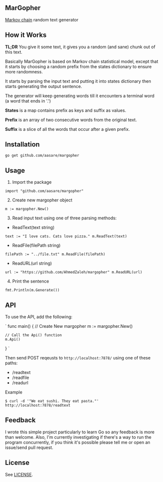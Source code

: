 MarGopher
---

[Markov chain](http://www.wikiwand.com/en/Markov_chain) random text generator

## How it Works

**TL;DR** You give it some text, it gives you a random (and sane) chunk out of this text.

Basically MarGopher is based on Markov chain statistical model, except that it
starts by choosing a random prefix from the states dictionary to ensure more
randomness.

It starts by parsing the input text and putting it into states dictionary then
starts generating the output sentence.

The generator will keep generating words till it encounters a terminal word (a
word that ends in '.')

**States** is a map contains prefix as keys and suffix as values.

**Prefix** is an array of two consecutive words from the original text.

**Suffix** is a slice of all the words that occur after a given prefix.


## Installation

`
go get github.com/aasare/margopher
`

## Usage

1. Import the package

  `
  import "github.com/aasare/margopher"
  `

2. Create new margopher object

  `
  m := margopher.New()
  `

3. Read input text using one of three parsing methods:

  - ReadText(text string)

  `
  text := "I love cats. Cats love pizza."
  m.ReadText(text)
  `

  - ReadFile(filePath string)

  `
  filePath := "../file.txt"
  m.ReadFile(filePath)
  `

  - ReadURL(url string)

  `
  url := "https://github.com/AhmedZaleh/margopher"
  m.ReadURL(url)
  `

4. Print the sentence

  `
  fmt.Println(m.Generate())
  `

## API

To use the API, add the following:

  `
  func main() {
    // Create New margopher
    m := margopher.New()

    // Call the Api() function
    m.Api()
  }
  `

Then send POST reqeusts to `http://localhost:7878/` using one of these paths:

  - /readtext
  - /readfile
  - /readurl

Example

  `
  $ curl -d '"We eat sushi. They eat pasta."' http://localhost:7878/readtext
  `

## Feedback

I wrote this simple project particularly to learn Go so any feedback is more
than welcome. Also, I'm currently investigating if there's a way to run the
program concurrently, if you think it's possible please tell me or open an
issue/send pull request.

## License

See [LICENSE](https://github.com/AhmedZaleh/margopher/blob/master/LICENSE).
